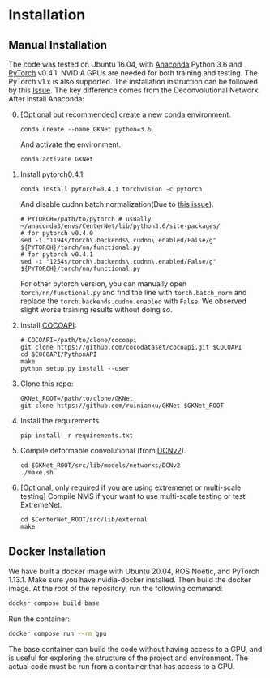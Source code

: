 # Installation

## Manual Installation

The code was tested on Ubuntu 16.04, with [Anaconda](https://www.anaconda.com/download) Python 3.6 and [PyTorch](<(http://pytorch.org/)>) v0.4.1.
NVIDIA GPUs are needed for both training and testing.
The PyTorch v1.x is also supported.
The installation instruction can be followed by this [Issue](https://github.com/xingyizhou/CenterNet/issues/7).
The key difference comes from the Deconvolutional Network.
After install Anaconda:

0. [Optional but recommended] create a new conda environment.

   ```
   conda create --name GKNet python=3.6
   ```

   And activate the environment.

   ```
   conda activate GKNet
   ```

1. Install pytorch0.4.1:

   ```
   conda install pytorch=0.4.1 torchvision -c pytorch
   ```

   And disable cudnn batch normalization(Due to [this issue](https://github.com/xingyizhou/pytorch-pose-hg-3d/issues/16)).

   ```
   # PYTORCH=/path/to/pytorch # usually ~/anaconda3/envs/CenterNet/lib/python3.6/site-packages/
   # for pytorch v0.4.0
   sed -i "1194s/torch\.backends\.cudnn\.enabled/False/g" ${PYTORCH}/torch/nn/functional.py
   # for pytorch v0.4.1
   sed -i "1254s/torch\.backends\.cudnn\.enabled/False/g" ${PYTORCH}/torch/nn/functional.py
   ```

   For other pytorch version, you can manually open `torch/nn/functional.py` and find the line with `torch.batch_norm` and replace the `torch.backends.cudnn.enabled` with `False`.
   We observed slight worse training results without doing so.

2. Install [COCOAPI](https://github.com/cocodataset/cocoapi):

   ```
   # COCOAPI=/path/to/clone/cocoapi
   git clone https://github.com/cocodataset/cocoapi.git $COCOAPI
   cd $COCOAPI/PythonAPI
   make
   python setup.py install --user
   ```

3. Clone this repo:

   ```
   GKNet_ROOT=/path/to/clone/GKNet
   git clone https://github.com/ruinianxu/GKNet $GKNet_ROOT
   ```

4. Install the requirements

   ```
   pip install -r requirements.txt
   ```

5. Compile deformable convolutional (from [DCNv2](https://github.com/CharlesShang/DCNv2/tree/pytorch_0.4)).

   ```
   cd $GKNet_ROOT/src/lib/models/networks/DCNv2
   ./make.sh
   ```

6. [Optional, only required if you are using extremenet or multi-scale testing] Compile NMS if your want to use multi-scale testing or test ExtremeNet.

   ```
   cd $CenterNet_ROOT/src/lib/external
   make
   ```

## Docker Installation

We have built a docker image with Ubuntu 20.04, ROS Noetic, and PyTorch 1.13.1.
Make sure you have nvidia-docker installed.
Then build the docker image.
At the root of the repository, run the following command:

```bash
docker compose build base
```

Run the container:

```bash
docker compose run --rm gpu
```

The base container can build the code without having access to a GPU, and is useful for exploring the structure of the project and environment.
The actual code must be run from a container that has access to a GPU.
